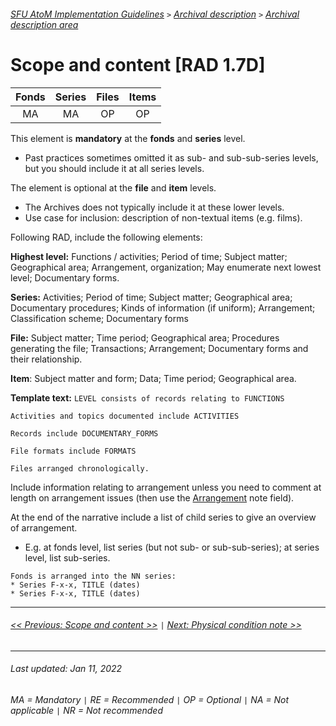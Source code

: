 ###### [SFU AtoM Implementation Guidelines](../README.md) `>` [Archival description](overview.md) `>` [Archival description area](overview.md#archival-description-area)

# Scope and content [RAD 1.7D]
| Fonds 	| Series 	| Files 	| Items 	|
|:-----:	|:------:	|:-----:	|:-----:	|
|   MA    |   MA    |   OP  	|   OP  	|

This element is **mandatory** at the **fonds** and **series** level.
- Past practices sometimes omitted it as sub- and sub-sub-series levels, but you should include it at all series levels.

The element is optional at the **file** and **item** levels.
- The Archives does not typically include it at these lower levels.
- Use case for inclusion: description of non-textual items (e.g. films).

Following RAD, include the following elements:

**Highest level:** Functions / activities; Period of time; Subject matter; Geographical area; Arrangement, organization; May enumerate next lowest level; Documentary forms.

**Series:** Activities; Period of time; Subject matter; Geographical area; Documentary procedures; Kinds of information (if uniform); Arrangement; Classification scheme; Documentary forms

**File:** Subject matter; Time period; Geographical area; Procedures generating the file; Transactions; Arrangement; Documentary forms and their relationship.

**Item**: Subject matter and form; Data; Time period; Geographical area.

**Template text:**
`LEVEL consists of records relating to FUNCTIONS`

`Activities and topics documented include ACTIVITIES`

`Records include DOCUMENTARY_FORMS`

`File formats include FORMATS`

`Files arranged chronologically.`

Include information relating to arrangement unless you need to comment at length on arrangement issues (then use the [Arrangement](arrangement.md) note field).

At the end of the narrative include a list of child series to give an overview of arrangement.
- E.g. at fonds level, list series (but not sub- or sub-sub-series); at series level, list sub-series.

```
Fonds is arranged into the NN series:
* Series F-x-x, TITLE (dates)
* Series F-x-x, TITLE (dates)
```

---
###### [<< Previous: Scope and content >>](scope-and-content.md) `|` [Next: Physical condition note >>](physical-condition.md)
---
###### Last updated: Jan 11, 2022
###### MA = Mandatory `|` RE = Recommended `|` OP = Optional `|` NA = Not applicable `|` NR = Not recommended
